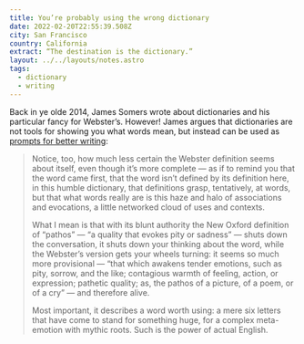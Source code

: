 ```yaml
---
title: You’re probably using the wrong dictionary
date: 2022-02-20T22:55:39.508Z
city: San Francisco
country: California
extract: “The destination is the dictionary.”
layout: ../../layouts/notes.astro
tags:
  - dictionary
  - writing
---
```

Back in ye olde 2014, James Somers wrote about dictionaries and his particular fancy for Webster’s. However! James argues that dictionaries are not tools for showing you what words mean, but instead can be used as [prompts for better writing](https://jsomers.net/blog/dictionary):

> Notice, too, how much less certain the Webster definition seems about itself, even though it’s more complete — as if to remind you that the word came first, that the word isn’t defined by its definition here, in this humble dictionary, that definitions grasp, tentatively, at words, but that what words really are is this haze and halo of associations and evocations, a little networked cloud of uses and contexts.
> 
> What I mean is that with its blunt authority the New Oxford definition of “pathos” — “a quality that evokes pity or sadness” — shuts down the conversation, it shuts down your thinking about the word, while the Webster’s version gets your wheels turning: it seems so much more provisional — “that which awakens tender emotions, such as pity, sorrow, and the like; contagious warmth of feeling, action, or expression; pathetic quality; as, the pathos of a picture, of a poem, or of a cry” — and therefore alive.
> 
> Most important, it describes a word worth using: a mere six letters that have come to stand for something huge, for a complex meta-emotion with mythic roots. Such is the power of actual English.